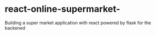 # react-online-supermarket-
Building a super market application with react powered by flask for the backened
